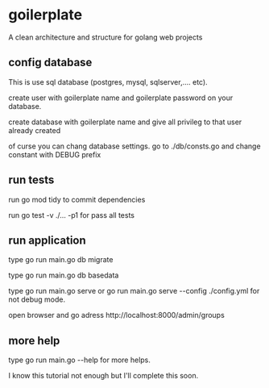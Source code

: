 # goilerplate
A clean architecture and structure for golang web projects

## config database
This is use sql database (postgres, mysql, sqlserver,.... etc).

create user with goilerplate name and goilerplate password on your database.

create database with goilerplate name and give all privileg to that user already created

of curse you can chang database settings. go to ./db/consts.go and change constant with DEBUG prefix


## run tests
run go mod tidy to commit dependencies

run go test -v ./... -p1 for pass all tests

## run application
type go run main.go db migrate

type go run main.go db basedata

type go run main.go serve or go run main.go serve --config ./config.yml for not debug mode.

open browser and go adress http://localhost:8000/admin/groups


## more help
type go run main.go --help for more helps.


I know this tutorial not enough but I'll complete this soon.
